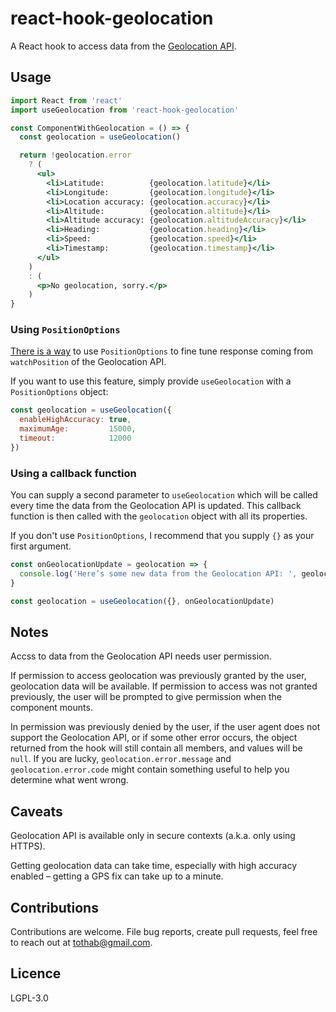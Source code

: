 # react-hook-geolocation

A React hook to access data from the [Geolocation API](https://developer.mozilla.org/en-US/docs/Web/API/Geolocation_API).

## Usage

```jsx
import React from 'react'
import useGeolocation from 'react-hook-geolocation'

const ComponentWithGeolocation = () => {
  const geolocation = useGeolocation()

  return !geolocation.error
    ? (
      <ul>
        <li>Latitude:          {geolocation.latitude}</li>
        <li>Longitude:         {geolocation.longitude}</li>
        <li>Location accuracy: {geolocation.accuracy}</li>
        <li>Altitude:          {geolocation.altitude}</li>
        <li>Altitude accuracy: {geolocation.altitudeAccuracy}</li>
        <li>Heading:           {geolocation.heading}</li>
        <li>Speed:             {geolocation.speed}</li>
        <li>Timestamp:         {geolocation.timestamp}</li>
      </ul>
    )
    : (
      <p>No geolocation, sorry.</p>
    )
}
```

### Using `PositionOptions`

[There is a way](https://developer.mozilla.org/en-US/docs/Web/API/Geolocation_API#Fine_tuning_response) to use `PositionOptions` to fine tune response coming from `watchPosition` of the Geolocation API.

If you want to use this feature, simply provide `useGeolocation` with a `PositionOptions` object:

```jsx
const geolocation = useGeolocation({
  enableHighAccuracy: true, 
  maximumAge:         15000, 
  timeout:            12000
})
```

### Using a callback function

You can supply a second parameter to `useGeolocation` which will be called every time the data from the Geolocation API is updated. This callback function is then called with the `geolocation` object with all its properties.

If you don't use `PositionOptions`, I recommend that you supply `{}` as your first argument.

```jsx
const onGeolocationUpdate = geolocation => {
  console.log('Here’s some new data from the Geolocation API: ', geolocation)
}

const geolocation = useGeolocation({}, onGeolocationUpdate)
```

## Notes

Accss to data from the Geolocation API needs user permission.

If permission to access geolocation was previously granted by the user, geolocation data will be available. If permission to access was not granted previously, the user will be prompted to give permission when the component mounts.

In permission was previously denied by the user, if the user agent does not support the Geolocation API, or if some other error occurs, the object returned from the hook will still contain all members, and values will be `null`. If you are lucky, `geolocation.error.message` and `geolocation.error.code` might contain something useful to help you determine what went wrong.

## Caveats

Geolocation API is available only in secure contexts (a.k.a. only using HTTPS).

Getting geolocation data can take time, especially with high accuracy enabled – getting a GPS fix can take up to a minute.

## Contributions

Contributions are welcome. File bug reports, create pull requests, feel free to reach out at tothab@gmail.com.

## Licence

LGPL-3.0
